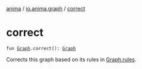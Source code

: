 [anima](../index.md) / [io.anima.graph](index.md) / [correct](./correct.md)

# correct

`fun `[`Graph`](-graph/index.md)`.correct(): `[`Graph`](-graph/index.md)

Corrects this graph based on its rules in [Graph.rules](-graph/rules.md).

